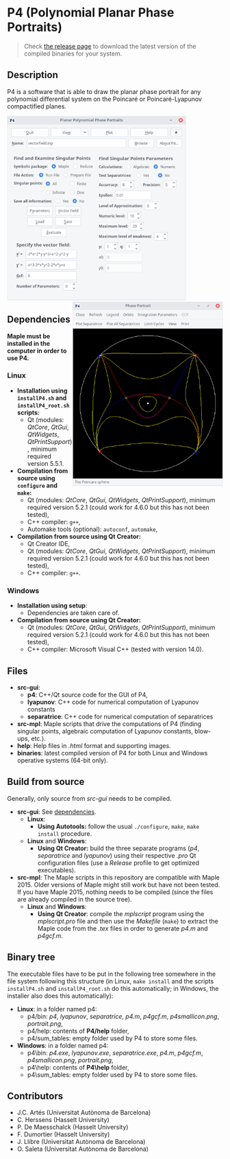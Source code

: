 # P4 (Polynomial Planar Phase Portraits)

> Check <a href="https://github.com/oscarsaleta/P4/releases">the release page</a> to download the latest version of the compiled binaries for your system.

## Description

P4 is a software that is able to draw the planar phase portrait for any polynomial differential system on the Poincaré or Poincaré-Lyapunov compactified planes.

<img src="help/screenshots/p4_main_window.png" alt="file not found" height="430px"/>
<img src="help/screenshots/p4_plot_poincare.png" alt="file not found" height="430px" align="right" />

## Dependencies

**Maple must be installed in the computer in order to use P4.**

### Linux

* **Installation using `installP4.sh` and `installP4_root.sh` scripts:**
	- Qt (modules: *QtCore*, *QtGui*, *QtWidgets*, *QtPrintSupport*), minimum required version 5.5.1.
* **Compilation from source using `configure` and `make`:**
	- Qt (modules: *QtCore*, *QtGui*, *QtWidgets*, *QtPrintSupport*), minimum required version 5.2.1 (could work for 4.6.0 but this has not been tested),
	- C++ compiler: `g++`,
	- Automake tools (optional): `autoconf`, `automake`,
* **Compilation from source using Qt Creator:**
	- Qt Creator IDE,
	- Qt (modules: *QtCore*, *QtGui*, *QtWidgets*, *QtPrintSupport*), minimum required version 5.2.1 (could work for 4.6.0 but this has not been tested),
	- C++ compiler: `g++`.
	
### Windows

* **Installation using setup**:
	- Dependencies are taken care of.
* **Compilation from source using Qt Creator:**
	- Qt (modules: *QtCore*, *QtGui*, *QtWidgets*, *QtPrintSupport*), minimum required version 5.2.1 (could work for 4.6.0 but this has not been tested),
	- C++ compiler: Microsoft Visual C++ (tested with version 14.0).

## Files

* **src-gui**:
    * **p4**: C++/Qt source code for the GUI of P4,
    * **lyapunov**: C++ code for numerical computation of Lyapunov constants
    * **separatrice**: C++ code for numerical computation of separatrices
* **src-mpl**: Maple scripts that drive the computations of P4 (finding singular points, algebraic computation of Lyapunov constants, blow-ups, etc.).
* **help**: Help files in *.html* format and supporting images.
* **binaries**: latest compiled version of P4 for both Linux and Windows operative systems (64-bit only).

## Build from source

Generally, only source from *src-gui* needs to be compiled. 

* **src-gui**: See <a href="#dependencies">dependencies</a>.
	- **Linux**: 
		+ **Using Autotools:** follow the usual `./configure`, `make`, `make install` procedure.
	- **Linux** and **Windows**:
		+ **Using Qt Creator:** build the three separate programs (*p4*, *separatrice* and *lyapunov*) using their respective *.pro* Qt configuration files (use a *Release* profile to get optimized executables).
* **src-mpl**: The Maple scripts in this repository are compatible with Maple 2015. Older versions of Maple might still work but have not been tested. If you have Maple 2015, nothing needs to be compiled (since the files are already compiled in the source tree).
	- **Linux** and **Windows**:
		+ **Using Qt Creator**: compile the *mplscript* program using the *mplscript.pro* file and then use the *Makefile* (`make`) to extract the Maple code from the *.tex* files in order to generate *p4.m* and *p4gcf.m*.

## Binary tree

The executable files have to be put in the following tree somewhere in the file system following this structure (in Linux, `make install` and the scripts `installP4.sh` and `installP4_root.sh` do this automatically; in Windows, the installer also does this automatically):

* **Linux**: in a folder named p4:
    * p4/bin: *p4*, *lyapunov*, *separatrice*, *p4.m*, *p4gcf.m*, *p4smallicon.png*, *portrait.png*,
    * p4/help: contents of **P4/help** folder,
    * p4/sum_tables: empty folder used by P4 to store some files.
* **Windows**: in a folder named p4:
    * p4\bin: *p4.exe*, *lyapunov.exe*, *separatrice.exe*, *p4.m*, *p4gcf.m*, *p4smallicon.png*, *portrait.png*,
    * p4\help: contents of **P4\help** folder,
    * p4\sum_tables: empty folder used by P4 to store some files.

## Contributors

- J.C. Artés (Universitat Autònoma de Barcelona)
- C. Herssens (Hasselt University)
- P. De Maesschalck (Hasselt University)
- F. Dumortier (Hasselt University)
- J. Llibre (Universitat Autònoma de Barcelona)
- O. Saleta (Universitat Autònoma de Barcelona)